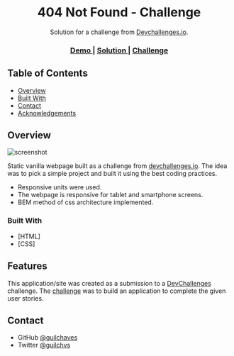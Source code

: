 <!-- Please update value in the {}  -->

<h1 align="center">404 Not Found - Challenge</h1>

<div align="center">
   Solution for a challenge from  <a href="http://devchallenges.io" target="_blank">Devchallenges.io</a>.
</div>

<div align="center">
  <h3>
    <a href="https://trusting-galileo-229d39.netlify.app/">
      Demo
    </a>
    <span> | </span>
    <a href="https://github.com/guilchaves/404-not-found_challenge">
      Solution
    </a>
    <span> | </span>
    <a href="https://devchallenges.io/challenges/wBunSb7FPrIepJZAg0sY">
      Challenge
    </a>
  </h3>
</div>

<!-- TABLE OF CONTENTS -->

## Table of Contents

- [Overview](#overview)
- [Built With](#built-with)
- [Contact](#contact)
- [Acknowledgements](#acknowledgements)

<!-- OVERVIEW -->

## Overview

![screenshot](https://i.ibb.co/DGx4cFC/frame-generic-dark.png)

Static vanilla webpage built as a challenge from <a href="https://devchallenges.io/challenges/wBunSb7FPrIepJZAg0sY">devchallenges.io</a>. The idea was to pick a simple project and built it using the best coding practices.

- Responsive units were used.
- The webpage is responsive for tablet and smartphone screens.
- BEM method of css architecture implemented.

### Built With

<!-- This section should list any major frameworks that you built your project using. Here are a few examples.-->

- [HTML]
- [CSS]

## Features

<!-- List the features of your application or follow the template. Don't share the figma file here :) -->

This application/site was created as a submission to a [DevChallenges](https://devchallenges.io/challenges) challenge. The [challenge](https://devchallenges.io/challenges/wBunSb7FPrIepJZAg0sY) was to build an application to complete the given user stories.

## Contact

- GitHub [@guilchaves](https://https://github.com/guilchaves)
- Twitter [@guilchvs](https://twitter.com/guilchvs)

